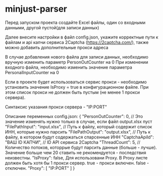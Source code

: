 # minjust-parser
Перед запуском проекта создайте Excel файлы, один со входными данными, другой пустой(для записи данных)

Далее внесите настройки в файл config.json, укажите корректные пути к файлам и api капчи сервиса 2Captcha (https://2captcha.com/), также можно добавить дополнительные прокси адреса

В случае добавления нового файла для записи данных, необходимо вручную изменить параметр PersonOutCounter на 0
При изменении входного файла, необходимо изменить значение параметра PersonalInputCounter на 0

Если в проекте будет использоваться сервис прокси - необходимо установить значение IsProxy = true в конфигурационном файле. При этом список прокси не должен быть пустым (не менее 1 прокси сервера).

Синтаксис указания прокси сервера - "IP:PORT"

Описание переменных config.json:
{
  "PersonOutCounter": 0,                                  //  Это значение изменять нужно только в случае, если файл output.xlsx пуст
  "FilePathInput": "input.xlsx",                          //  Путь к файлу, который содержит список ИНН, которые нужно парсить
  "FilePathOutput": "output.xlsx",                        //  Путь к файлу, в котором будут содержаться спарсенные ИНН
  "CaptchaApiId": "ВАШ ID КАПЧИ",                         //  ID API сервиса 2Captcha
  "ThreadCount": 5,                                       //  Количество потоков, которрые будут парсить данные (больше - лучше). Значение больше чем 20 ставить не рекомендуется - последствия неизвестны.
  "IsProxy": false,                                       Для использовани Proxy. В Proxy листе должен быть хотя бы 1 прокси сервер.
  true - прокси включен. false - отключен.
  "Proxy": [
      "IP:PORT"
  ]
}

